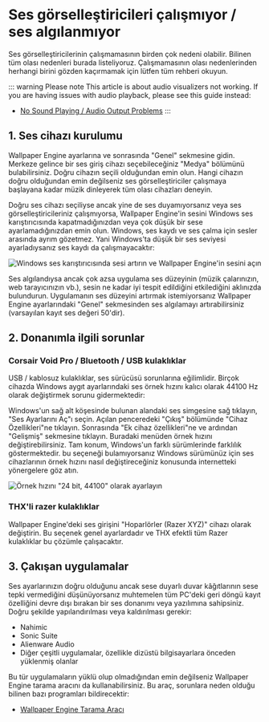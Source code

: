 # Ses görselleştiricileri çalışmıyor / ses algılanmıyor

Ses görselleştiricilerinin çalışmamasının birden çok nedeni olabilir. Bilinen tüm olası nedenleri burada listeliyoruz. Çalışmamasının olası nedenlerinden herhangi birini gözden kaçırmamak için lütfen tüm rehberi okuyun.

::: warning
Please note This article is about audio visualizers not working. If you are having issues with audio playback, please see this guide instead:

* [No Sound Playing / Audio Output Problems](/audio/nosound)
:::


## 1. Ses cihazı kurulumu
Wallpaper Engine ayarlarına ve sonrasında "Genel" sekmesine gidin. Merkeze gelince bir ses giriş cihazı seçebileceğiniz "Medya" bölümünü bulabilirsiniz. Doğru cihazın seçili olduğundan emin olun. Hangi cihazın doğru olduğundan emin değilseniz ses görselleştiriciler çalışmaya başlayana kadar müzik dinleyerek tüm olası cihazları deneyin.

Doğru ses cihazı seçiliyse ancak yine de ses duyamıyorsanız veya ses görselleştiricileriniz çalışmıyorsa, Wallpaper Engine'in sesini Windows ses karıştırıcısında kapatmadığınızdan veya çok düşük bir sese ayarlamadığınızdan emin olun. Windows, ses kaydı ve ses çalma için sesler arasında ayrım gözetmez. Yani Windows'ta düşük bir ses seviyesi ayarladıysanız ses kaydı da çalışmayacaktır:

![Windows ses karıştırıcısında sesi artırın ve Wallpaper Engine'in sesini açın](./audiomixer.png)

Ses algılandıysa ancak çok azsa uygulama ses düzeyinin (müzik çalarınızın, web tarayıcınızın vb.), sesin ne kadar iyi tespit edildiğini etkilediğini aklınızda bulundurun. Uygulamanın ses düzeyini artırmak istemiyorsanız Wallpaper Engine ayarlarındaki "Genel" sekmesinden ses algılamayı artırabilirsiniz (varsayılan kayıt ses değeri 50'dir).

## 2. Donanımla ilgili sorunlar

### Corsair Void Pro / Bluetooth / USB kulaklıklar

USB / kablosuz kulaklıklar, ses sürücüsü sorunlarına eğilimlidir. Birçok cihazda Windows aygıt ayarlarındaki ses örnek hızını kalıcı olarak 44100 Hz olarak değiştirmek sorunu gidermektedir:

Windows'un sağ alt köşesinde bulunan alandaki ses simgesine sağ tıklayın, "Ses Ayarlarını Aç"ı seçin. Açılan penceredeki "Çıkış" bölümünde "Cihaz Özellikleri"ne tıklayın. Sonrasında "Ek cihaz özellikleri"ne ve ardından "Gelişmiş" sekmesine tıklayın. Buradaki menüden örnek hızını değiştirebilirsiniz. Tam konum, Windows'un farklı sürümlerinde farklılık göstermektedir. bu seçeneği bulamıyorsanız Windows sürümünüz için ses cihazlarının örnek hızını nasıl değiştireceğiniz konusunda internetteki yönergelere göz atın.

![Örnek hızını "24 bit, 44100" olarak ayarlayın](./samplingrate.png)

### THX'li razer kulaklıklar

Wallpaper Engine'deki ses girişini "Hoparlörler (Razer XYZ)" cihazı olarak değiştirin. Bu seçenek genel ayarlardadır ve THX efektli tüm Razer kulaklıklar bu çözümle çalışacaktır.

## 3. Çakışan uygulamalar

Ses ayarlarınızın doğru olduğunu ancak sese duyarlı duvar kâğıtlarının sese tepki vermediğini düşünüyorsanız muhtemelen tüm PC'deki geri döngü kayıt özelliğini devre dışı bırakan bir ses donanımı veya yazılımına sahipsiniz. Doğru şekilde yapılandırılması veya kaldırılması gerekir:

* Nahimic
* Sonic Suite
* Alienware Audio
* Diğer çeşitli uygulamalar, özellikle dizüstü bilgisayarlara önceden yüklenmiş olanlar

Bu tür uygulamaların yüklü olup olmadığından emin değilseniz Wallpaper Engine tarama aracını da kullanabilirsiniz. Bu araç, sorunlara neden olduğu bilinen bazı programları bildirecektir:

* [Wallpaper Engine Tarama Aracı](/debug/scantool.html)

